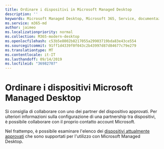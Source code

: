 ```yaml
---
title: Ordinare i dispositivi in Microsoft Managed Desktop
description: ''
keywords: Microsoft Managed Desktop, Microsoft 365, Service, documentazione
ms.service: m365-md
author: jaimeo
ms.localizationpriority: normal
ms.collection: M365-modern-desktop
ms.openlocfilehash: c53b5e8002b8217055a29903719bda83e43ce554
ms.sourcegitcommit: 91ff1d4339f0f043c2b43997d87d84677c79e279
ms.translationtype: MT
ms.contentlocale: it-IT
ms.lasthandoff: 09/14/2019
ms.locfileid: "36982707"
---
```

# <a name="order-microsoft-managed-desktop-devices"></a>Ordinare i dispositivi Microsoft Managed Desktop

Si consiglia di collaborare con uno dei partner del dispositivo approvati. Per ulteriori informazioni sulla configurazione di una partnership tra dispositivi, è possibile collaborare con il proprio contatto account Microsoft.

Nel frattempo, è possibile esaminare l'elenco dei [dispositivi attualmente approvati](../service-description/device-list.md) che sono supportati per l'utilizzo con Microsoft Managed Desktop.



